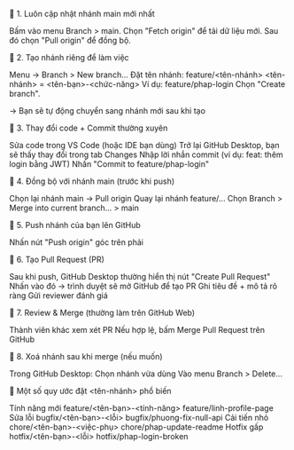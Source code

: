 🧩 1. Luôn cập nhật nhánh main mới nhất

Bấm vào menu Branch > main.
Chọn "Fetch origin" để tải dữ liệu mới.
Sau đó chọn "Pull origin" để đồng bộ.


🧩 2. Tạo nhánh riêng để làm việc

Menu → Branch > New branch...
Đặt tên nhánh: feature/<tên-nhánh>
                    <tên-nhánh> = <tên-bạn>-<chức-năng>
                    Ví dụ: feature/phap-login
Chọn "Create branch".

-> Bạn sẽ tự động chuyển sang nhánh mới sau khi tạo


🧩 3. Thay đổi code + Commit thường xuyên

Sửa code trong VS Code (hoặc IDE bạn dùng)
Trở lại GitHub Desktop, bạn sẽ thấy thay đổi trong tab Changes
Nhập lời nhắn commit (ví dụ: feat: thêm login bằng JWT)
Nhấn "Commit to feature/phap-login"


🧩 4. Đồng bộ với nhánh main (trước khi push)

Chọn lại nhánh main → Pull origin
Quay lại nhánh feature/...
Chọn Branch > Merge into current branch... > main


🧩 5. Push nhánh của bạn lên GitHub

Nhấn nút "Push origin" góc trên phải


🧩 6. Tạo Pull Request (PR)

Sau khi push, GitHub Desktop thường hiển thị nút "Create Pull Request"
Nhấn vào đó → trình duyệt sẽ mở GitHub để tạo PR
Ghi tiêu đề + mô tả rõ ràng
Gửi reviewer đánh giá


🧩 7. Review & Merge (thường làm trên GitHub Web)

Thành viên khác xem xét PR
Nếu hợp lệ, bấm Merge Pull Request trên GitHub


🧩 8. Xoá nhánh sau khi merge (nếu muốn)

Trong GitHub Desktop:
Chọn nhánh vừa dùng
Vào menu Branch > Delete...



📌 Một số quy ước đặt <tên-nhánh> phổ biến

Tính năng mới	feature/<tên-bạn>-<tính-năng>	feature/linh-profile-page
Sửa lỗi	        bugfix/<tên-bạn>-<lỗi>	        bugfix/phuong-fix-null-api
Cải tiến nhỏ	chore/<tên-bạn>-<việc-phụ>	    chore/phap-update-readme
Hotfix gấp	    hotfix/<tên-bạn>-<lỗi>	        hotfix/phap-login-broken